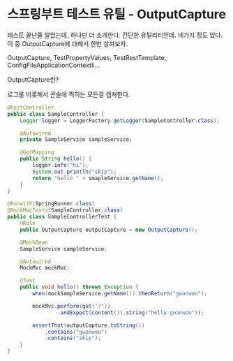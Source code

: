 스프링부트 테스트 유틸 - OutputCapture
========================

테스트 끝난줄 알았는데, 하나만 더 소개한다.
간단한 유틸리티인데.
네가지 정도 있다. 이 중 OutputCapture에 대해서 한번 살펴보자.

OutputCapture, TestPropertyValues, TestRestTemplate, ConfigFileApplicationContextIi...


OutputCapture란?

로그를 비롯해서 콘솔에 찍히는 모든걸 캡쳐한다.

```java
@RestController
public class SampleController {
    Logger logger = LoggerFactory.getLogger(SampleController.class);

    @Autowired
    private SampleService sampleService;

    @GetMapping
    public String hello() {
        logger.info("hi");
        System.out.println("skip");
        return "hello " + smapleService.getName();
    }
}
```

```java
@Runwith(SpringRunner.class)
@MockMvcTests(SampleController.class)
public class SampleControllerTest {
    @Rule
    public OutputCapture outputCapture = new OutputCapture();

    @MockBean
    SampleService sampleService;

    @Autowired
    MockMvc mockMvc;

    @Test
    public void hello() throws Exception {
        when(mockSampleService.getName()).thenReturn("gwanwoo");

        mockMvc.perform(get("/"))
                .andExpect(content()).string("hello gwanwoo"));

        assertThat(outputCapture.toString())
            .contains("gwanwoo")
            .contains("skip");
    }
}
```